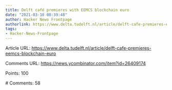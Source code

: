 ```yaml
---
title: Delft café premieres with EEMCS blockchain euro
date: "2021-03-10 08:39:48"
author: Hacker News Frontpage
authorlink: https://www.delta.tudelft.nl/article/delft-cafe-premieres-eemcs-blockchain-euro
tags:
- Hacker-News-Frontpage
---
```


<p>Article URL: <a href="https://www.delta.tudelft.nl/article/delft-cafe-premieres-eemcs-blockchain-euro">https://www.delta.tudelft.nl/article/delft-cafe-premieres-eemcs-blockchain-euro</a></p>
<p>Comments URL: <a href="https://news.ycombinator.com/item?id=26409174">https://news.ycombinator.com/item?id=26409174</a></p>
<p>Points: 100</p>
<p># Comments: 58</p>
